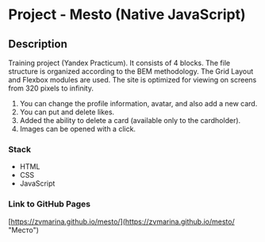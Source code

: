 # Project - Mesto (Native JavaScript)

## Description

Training project (Yandex Practicum). It consists of 4 blocks. The file structure is organized according to the BEM methodology. The Grid Layout and Flexbox modules are used. The site is optimized for viewing on screens from 320 pixels to infinity.
1. You can change the profile information, avatar, and also add a new card.
2. You can put and delete likes.
3. Added the ability to delete a card (available only to the cardholder).
4. Images can be opened with a click.

### Stack

* HTML
* CSS
* JavaScript

### Link to GitHub Pages

[https://zvmarina.github.io/mesto/](https://zvmarina.github.io/mesto/ "Место")
